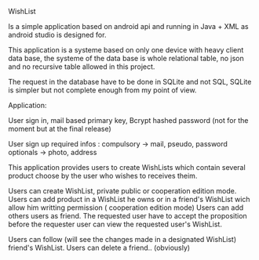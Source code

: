 WishList

Is a simple application based on android api and running in Java + XML as android studio is designed for.

This application is a systeme based on only one device with heavy client data base, the systeme of the data base is whole relational table, no json and no recursive table allowed in this project.

The request in the database have to be done in SQLite and not SQL, SQLite is simpler but not complete enough from my point of view.

Application:

User sign in, mail based primary key, Bcrypt hashed password (not for the moment but at the final release)

User sign up required infos : compulsory -> mail, pseudo, password
                              optionals -> photo, address
                              
This application provides users to create WishLists which contain several product choose by the user who wishes to receives theim.

Users can create WishList, private public or cooperation edition mode.
Users can add product in a WishList he owns or in a friend's WishList wich allow him writting permission ( cooperation edition mode)
Users can add others users as friend. The requested user have to accept the proposition before the requester user can view the requested user's WishList.

Users can follow (will see the changes made in a designated WishList) friend's WishList.
Users can delete a friend.. (obviously)
